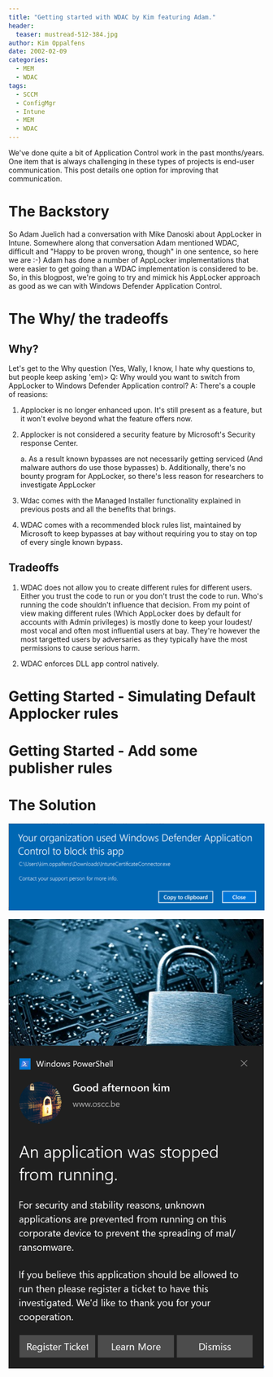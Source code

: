 ```yaml
---
title: "Getting started with WDAC by Kim featuring Adam."
header:
  teaser: mustread-512-384.jpg
author: Kim Oppalfens
date: 2002-02-09
categories:
  - MEM
  - WDAC
tags:
  - SCCM
  - ConfigMgr
  - Intune
  - MEM
  - WDAC
---
```


We've done quite a bit of Application Control work in the past months/years. One item that is always challenging in these types of projects is end-user communication. This post details one option for improving that communication.

# The Backstory #
So Adam Juelich had a conversation with Mike Danoski about AppLocker in Intune. Somewhere along that conversation Adam mentioned WDAC, difficult and "Happy to be proven wrong, though" in one sentence, so here we are :-) 
 Adam has done a number of AppLocker implementations that were easier to get going than a WDAC implementation is considered to be. So, in this blogpost, we're going to try and mimick his AppLocker approach as good as we can with Windows Defender Application Control. 


 # The Why/ the tradeoffs #
 ## Why? ##
 Let's get to the Why question (Yes, Wally, I know, I hate why questions to, but people keep asking 'em)>
 Q: Why would you want to switch from AppLocker to Windows Defender Application control?
 A: There's a couple of reasions:
 
 1. Applocker is no longer enhanced upon. It's still present as a feature, but it won't evolve beyond what the feature offers now.
 2. Applocker is not considered a security feature by Microsoft's Security response Center.
    
    a. As a result known bypasses are not necessarily getting serviced (And malware authors do use those bypasses)
    b. Additionally, there's no bounty program for AppLocker, so there's less reason for researchers to investigate AppLocker
3. Wdac comes with the Managed Installer functionality explained in previous posts and all the benefits that brings.
4. WDAC comes with a recommended block rules list, maintained by Microsoft to keep bypasses at bay without requiring you to stay on top of every single known bypass.

## Tradeoffs ##
1. WDAC does not allow you to create different rules for different users. Either you trust the code to run or you don't trust the code to run. Who's running the code shouldn't influence that decision. From my point of view making different rules (Which AppLocker does by default for accounts with Admin privileges) is mostly done to keep your loudest/ most vocal and often most influential users at bay. They're however the most targetted users by adversaries as they typically have the most permissions to cause serious harm.

2. WDAC enforces DLL app control natively.





# Getting Started - Simulating Default Applocker rules #


# Getting Started - Add some publisher rules #



# The Solution #


![Actions](/images/WDACEventTask05.png)

![Actions](/images/WDACEventTask06.png)






















